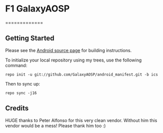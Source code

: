 F1 GalaxyAOSP
=============
=============

Getting Started
---------------

Please see the [Android source page](http://source.android.com/source/index.html) for building instructions.

To initialize your local repository using my trees, use the following command:

    repo init -u git://github.com/GalaxyAOSP/android_manifest.git -b ics

Then to sync up:

    repo sync -j16

Credits
-------
HUGE thanks to Peter Alfonso for this very clean vendor. Without him this vendor would be a mess! Please thank him too :)

